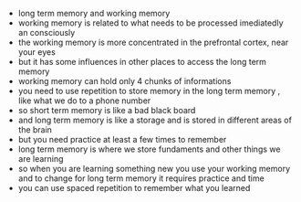 - long term memory and working memory
- working memory is related to what needs to be processed imediatedly an consciously
- the working memory is more concentrated in the prefrontal cortex, near your eyes
- but it has some influences in other places to access the long term memory
- working memory can hold only 4 chunks of informations
- you need to use repetition to store memory in the long term memory , like what we do to a phone number
- so short term memory is like a bad black board
- and long term memory is like a storage and is stored in different areas of the brain
- but you need practice at least a few times to remember
- long term memory is where we store fundaments and other things we are learning
- so when you are learning something new you use your working memory and to change for long term memory it requires practice and time
- you can use spaced repetition to remember what you learned